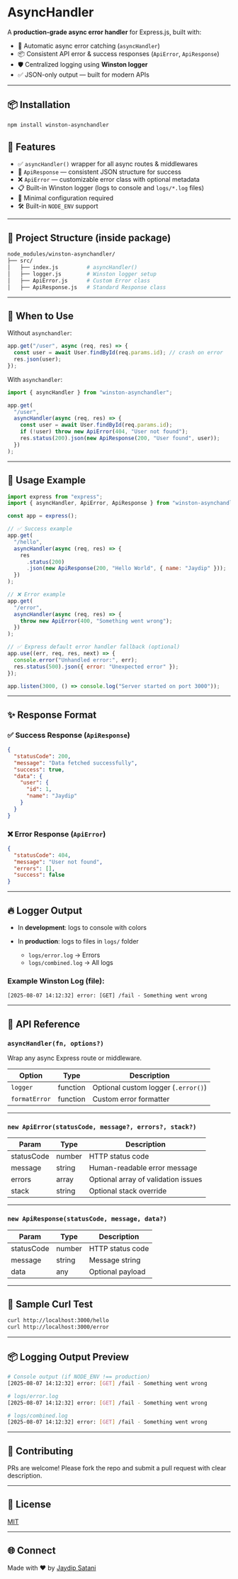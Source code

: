 # AsyncHandler

A **production-grade async error handler** for Express.js, built with:

- 🔁 Automatic async error catching (`asyncHandler`)
- 📦 Consistent API error & success responses (`ApiError`, `ApiResponse`)
- 🛡️ Centralized logging using **Winston logger**
- ✅ JSON-only output — built for modern APIs

---

## 📦 Installation

```bash
npm install winston-asynchandler
```

## 🚀 Features

- ✅ `asyncHandler()` wrapper for all async routes & middlewares
- 📡 `ApiResponse` — consistent JSON structure for success
- ❌ `ApiError` — customizable error class with optional metadata
- 📋 Built-in Winston logger (logs to console and `logs/*.log` files)
- 🧼 Minimal configuration required
- 🛠️ Built-in `NODE_ENV` support

---

## 📁 Project Structure (inside package)

```bash
node_modules/winston-asynchandler/
├── src/
│   ├── index.js         # asyncHandler()
│   ├── logger.js        # Winston logger setup
│   ├── ApiError.js      # Custom Error class
│   ├── ApiResponse.js   # Standard Response class
```

---

## 🧠 When to Use

Without `asynchandler`:

```js
app.get("/user", async (req, res) => {
  const user = await User.findById(req.params.id); // crash on error
  res.json(user);
});
```

With `asynchandler`:

```js
import { asyncHandler } from "winston-asynchandler";

app.get(
  "/user",
  asyncHandler(async (req, res) => {
    const user = await User.findById(req.params.id);
    if (!user) throw new ApiError(404, "User not found");
    res.status(200).json(new ApiResponse(200, "User found", user));
  })
);
```

---

## 🔧 Usage Example

```js
import express from "express";
import { asyncHandler, ApiError, ApiResponse } from "winston-asynchandler";

const app = express();

// ✅ Success example
app.get(
  "/hello",
  asyncHandler(async (req, res) => {
    res
      .status(200)
      .json(new ApiResponse(200, "Hello World", { name: "Jaydip" }));
  })
);

// ❌ Error example
app.get(
  "/error",
  asyncHandler(async (req, res) => {
    throw new ApiError(400, "Something went wrong");
  })
);

// ✅ Express default error handler fallback (optional)
app.use((err, req, res, next) => {
  console.error("Unhandled error:", err);
  res.status(500).json({ error: "Unexpected error" });
});

app.listen(3000, () => console.log("Server started on port 3000"));
```

---

## ✨ Response Format

### ✅ Success Response (`ApiResponse`)

```json
{
  "statusCode": 200,
  "message": "Data fetched successfully",
  "success": true,
  "data": {
    "user": {
      "id": 1,
      "name": "Jaydip"
    }
  }
}
```

### ❌ Error Response (`ApiError`)

```json
{
  "statusCode": 404,
  "message": "User not found",
  "errors": [],
  "success": false
}
```

---

## 🔥 Logger Output

- In **development**: logs to console with colors
- In **production**: logs to files in `logs/` folder

  - `logs/error.log` → Errors
  - `logs/combined.log` → All logs

### Example Winston Log (file):

```
[2025-08-07 14:12:32] error: [GET] /fail - Something went wrong
```

---

## 📖 API Reference

### `asyncHandler(fn, options?)`

Wrap any async Express route or middleware.

| Option        | Type     | Description                         |
| ------------- | -------- | ----------------------------------- |
| `logger`      | function | Optional custom logger (`.error()`) |
| `formatError` | function | Custom error formatter              |

---

### `new ApiError(statusCode, message?, errors?, stack?)`

| Param      | Type   | Description                         |
| ---------- | ------ | ----------------------------------- |
| statusCode | number | HTTP status code                    |
| message    | string | Human-readable error message        |
| errors     | array  | Optional array of validation issues |
| stack      | string | Optional stack override             |

---

### `new ApiResponse(statusCode, message, data?)`

| Param      | Type   | Description      |
| ---------- | ------ | ---------------- |
| statusCode | number | HTTP status code |
| message    | string | Message string   |
| data       | any    | Optional payload |

---

## 🧪 Sample Curl Test

```bash
curl http://localhost:3000/hello
curl http://localhost:3000/error
```

---

## 📦 Logging Output Preview

```bash
# Console output (if NODE_ENV !== production)
[2025-08-07 14:12:32] error: [GET] /fail - Something went wrong

# logs/error.log
[2025-08-07 14:12:32] error: [GET] /fail - Something went wrong

# logs/combined.log
[2025-08-07 14:12:32] error: [GET] /fail - Something went wrong
```

---

## 🙌 Contributing

PRs are welcome! Please fork the repo and submit a pull request with clear description.

---

## 📄 License

[MIT](./LICENSE)

---

## 🌐 Connect

Made with ❤️ by [Jaydip Satani](https://github.com/jaydip-satani)

